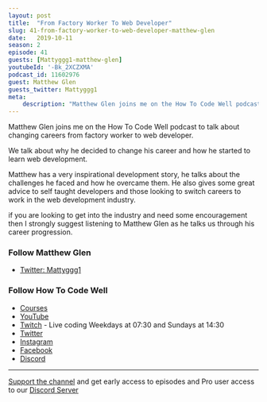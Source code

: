 ```yaml
---
layout: post
title:  "From Factory Worker To Web Developer"
slug: 41-from-factory-worker-to-web-developer-matthew-glen
date:   2019-10-11
season: 2
episode: 41
guests: [Mattyggg1-matthew-glen]
youtubeId: '-Bk_2XCZXMA'
podcast_id: 11602976
guest: Matthew Glen
guests_twitter: Mattyggg1
meta:
    description: "Matthew Glen joins me on the How To Code Well podcast to talk about changing careers from factory worker to web developer."
---
```

Matthew Glen joins me on the How To Code Well podcast to talk about changing careers from factory worker to web developer.

We talk about why he decided to change his career and how he started to learn web development.

Matthew has a very inspirational development story, he talks about the challenges he faced and how he overcame them. He also gives some great advice to self taught developers and those looking to switch careers to work in the web development industry.

if you are looking to get into the industry and need some encouragement then I strongly suggest listening to Matthew Glen as he talks us through his career progression.

### Follow Matthew Glen
- [Twitter: Mattyggg1](https://twitter.com/Mattyggg1)


### Follow How To Code Well
- [Courses](http://howtocodewell.net)
- [YouTube](http://youtube.com/howtocodewell)
- [Twitch](http://twitch.tv/howtocodewell) - Live coding Weekdays at 07:30 and Sundays at 14:30
- [Twitter](https://twitter.com/howtocodewell)
- [Instagram](http://instagram.com/howtocodewell/)
- [Facebook](http://facebook.com/howtocodewell/)
- [Discord](http://howtocodewell.net/discord)

-------------------------------

[Support the channel](https://www.patreon.com/howToCodeWell) and get early access to episodes and Pro user access to our [Discord Server](https://howtocodewell.net/discord)
